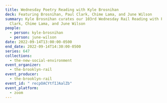 ```yaml
---
title: Wednesday Poetry Reading with Kyle Brosnihan
deck: Featuring Brosnihan, Paul Clark, Chime Lama, and June Wilson
summary: Kyle Brosnihan curates our 103rd Wednesday Rail Reading with Paul
  Clark, Chime Lama, and June Wilson
people:
  - person: kyle-brosnihan
  - person: june-wilson
date: 2022-09-14T13:00:00-0500
end_date: 2022-09-14T14:30:00-0500
series: 647
collections:
  - the-new-social-environment
event_organizer:
  - the-brooklyn-rail
event_producer:
  - the-brooklyn-rail
event_id: " recpOACYtfIJAalZb"
event_platform:
  - zoom
---
```

